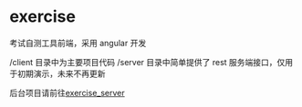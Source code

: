 # exercise
考试自测工具前端，采用 angular 开发

/client 目录中为主要项目代码
/server 目录中简单提供了 rest 服务端接口，仅用于初期演示，未来不再更新

后台项目请前往[exercise_server](https://github.com/nbdavied/exercise_server)
